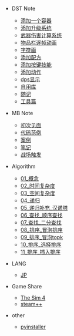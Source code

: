 * DST Note

  * [添加一个容器](/DST_Note/dst_note_1.md)
  * [添加升级系统](/DST_Note/dst_note_2.md)
  * [武器伤害计算系统](/DST_Note/dst_note_3.md)
  * [物品栏逐帧动画](/DST_Note/dst_note_4.md)
  * [字符画](/DST_Note/dst_note_5.md)
  * [添加配方](/DST_Note/dst_note_6.md)
  * [添加按键技能](/DST_Note/dst_note_7.md)
  * [添加动作](/DST_Note/dst_note_8.md)
  * [dps显示](/DST_Note/dst_note_9.md)
  * [自用库](/DST_Note/dst_note_misc.md)
  * [随记](/DST_Note/dst_note_sth.md)
  * [工具篇](/DST_Note/dst_note_tools.md)

* MB Note

  * [初次见面](/MB_Note/mb_1.md)
  * [代码范例](/MB_Note/mb_2.md)
  * [案例](/MB_Note/mb_3.md)
  * [笔记](/MB_Note/mb_4.md)
  * [战场触发](/MB_Note/mb_5.md)

* Algorithm

  * [01_概念](/algorithm/L01_概念.md)
  * [02_时间复杂度](/algorithm/L02_时间复杂度.md)
  * [03_空间复杂度](/algorithm/L03_空间复杂度.md)
  * [04_递归](/algorithm/L04_递归.md)
  * [05_递归补充_汉诺塔](/algorithm/L05_递归_汉诺塔.md)
  * [06_查找_顺序查找](/algorithm/L06_查找_顺序查找.md)
  * [07_查找_二分查找](/algorithm/L07_查找_二分查找.md)
  * [08_排序_冒泡排序](/algorithm/L08_排序_冒泡排序.md)
  * [09_排序_冒泡topk](/algorithm/L09_排序_冒泡topk.md)
  * [10_排序_选择排序](/algorithm/L10_排序_选择排序.md)
  * [11_排序_插入排序](/algorithm/L11_排序_插入排序.md)

* LANG
  
  * [JP](/LANG/jp.md)

* Game Share

  * [The Sim 4](/GameShare/thesim4.md)
  * [steam++](/GameShare/steam++.md)

* other

  * [pyinstaller](/other/pyinstaller.md)
